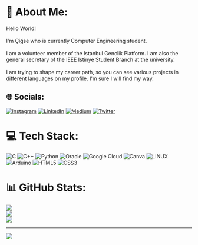# 💫 About Me:
Hello World!<br><br>I'm Çiğse who is currently Computer Engineering student.<br><br>I am a volunteer member of the Istanbul Genclik Platform. I am also the general secretary of the IEEE Istinye Student Branch at the university.<br><br>I am trying to shape my career path, so you can see various projects in different languages ​​on my profile. I'm sure I will find my way.<br>


## 🌐 Socials:
[![Instagram](https://img.shields.io/badge/Instagram-%23E4405F.svg?logo=Instagram&logoColor=white)](https://instagram.com/cigsestack/) [![LinkedIn](https://img.shields.io/badge/LinkedIn-%230077B5.svg?logo=linkedin&logoColor=white)](https://linkedin.com/in/cigsesgi/) [![Medium](https://img.shields.io/badge/Medium-12100E?logo=medium&logoColor=white)](https://medium.com/@cigseesgii) [![Twitter](https://img.shields.io/badge/Twitter-%231DA1F2.svg?logo=Twitter&logoColor=white)](https://twitter.com/cigsesgi) 

# 💻 Tech Stack:
![C](https://img.shields.io/badge/c-%2300599C.svg?style=for-the-badge&logo=c&logoColor=white) ![C++](https://img.shields.io/badge/c++-%2300599C.svg?style=for-the-badge&logo=c%2B%2B&logoColor=white) ![Python](https://img.shields.io/badge/python-3670A0?style=for-the-badge&logo=python&logoColor=ffdd54) ![Oracle](https://img.shields.io/badge/Oracle-F80000?style=for-the-badge&logo=oracle&logoColor=white) ![Google Cloud](https://img.shields.io/badge/Google%20Cloud-%234285F4.svg?style=for-the-badge&logo=google-cloud&logoColor=white) ![Canva](https://img.shields.io/badge/Canva-%2300C4CC.svg?style=for-the-badge&logo=Canva&logoColor=white) ![LINUX](https://img.shields.io/badge/Linux-FCC624?style=for-the-badge&logo=linux&logoColor=black) ![Arduino](https://img.shields.io/badge/-Arduino-00979D?style=for-the-badge&logo=Arduino&logoColor=white) ![HTML5](https://img.shields.io/badge/html5-%23E34F26.svg?style=for-the-badge&logo=html5&logoColor=white) ![CSS3](https://img.shields.io/badge/css3-%231572B6.svg?style=for-the-badge&logo=css3&logoColor=white)
# 📊 GitHub Stats:
![](https://github-readme-stats.vercel.app/api?username=cigsesgi&theme=dark&hide_border=true&include_all_commits=true&count_private=false)<br/>
![](https://github-readme-streak-stats.herokuapp.com/?user=cigsesgi&theme=dark&hide_border=true)<br/>
![](https://github-readme-stats.vercel.app/api/top-langs/?username=cigsesgi&theme=dark&hide_border=true&include_all_commits=true&count_private=false&layout=compact)

---
[![](https://visitcount.itsvg.in/api?id=cigsesgi&icon=0&color=10)](https://visitcount.itsvg.in)

<!-- Proudly created with GPRM ( https://gprm.itsvg.in ) -->

